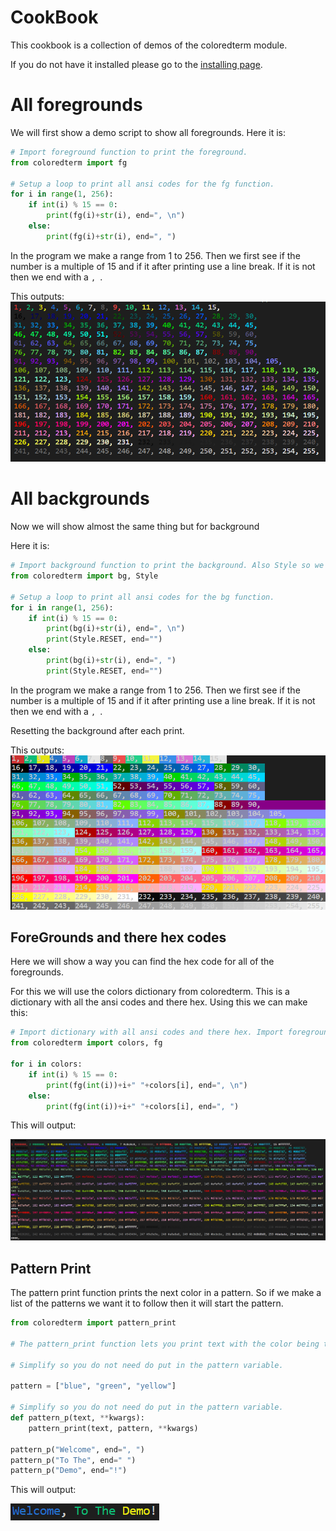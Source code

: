 # CookBook

This cookbook is a collection of demos of the coloredterm module.

If you do not have it installed please go to the [installing page](install.md).

# All foregrounds

We will first show a demo script to show all foregrounds.
Here it is:
```py
# Import foreground function to print the foreground.
from coloredterm import fg

# Setup a loop to print all ansi codes for the fg function.
for i in range(1, 256):
    if int(i) % 15 == 0:
        print(fg(i)+str(i), end=", \n")
    else:
        print(fg(i)+str(i), end=", ")

```

In the program we make a range from 1 to 256.
Then we first see if the number is a multiple of 15 and if it after printing use a line break. If it is not then we end with a ``, ``.

This outputs:
![](demo/All-ForeGrounds.PNG)

# All backgrounds

Now we will show almost the same thing but for background

Here it is:
```py
# Import background function to print the background. Also Style so we can clear the background after each print.
from coloredterm import bg, Style

# Setup a loop to print all ansi codes for the bg function.
for i in range(1, 256):
    if int(i) % 15 == 0:
        print(bg(i)+str(i), end=", \n")
        print(Style.RESET, end="")
    else:
        print(bg(i)+str(i), end=", ")
        print(Style.RESET, end="")


```

In the program we make a range from 1 to 256.
Then we first see if the number is a multiple of 15 and if it after printing use a line break. If it is not then we end with a ``, ``.

Resetting the background after each print.

This outputs:   
![](demo/All-BackGrounds.PNG)

## ForeGrounds and there hex codes
Here we will show a way you can find the hex code for all of the foregrounds.

For this we will use the colors dictionary from coloredterm.
This is a dictionary with all the ansi codes and there hex.
Using this we can make this:
```py
# Import dictionary with all ansi codes and there hex. Import foreground function to print the foreground.
from coloredterm import colors, fg

for i in colors:
    if int(i) % 15 == 0:
        print(fg(int(i))+i+" "+colors[i], end=", \n")
    else:
        print(fg(int(i))+i+" "+colors[i], end=", ")
```

This will output:

![](demo/ForeGrounds-HexCodes.PNG)

## Pattern Print

The pattern print function prints the next color in a pattern. So if we make a list of the patterns we want it to follow then it will start the pattern.


```py
from coloredterm import pattern_print

# The pattern_print function lets you print text with the color being the next one in the pattern.

# Simplify so you do not need do put in the pattern variable.

pattern = ["blue", "green", "yellow"]

# Simplify so you do not need do put in the pattern variable.
def pattern_p(text, **kwargs):
    pattern_print(text, pattern, **kwargs)

pattern_p("Welcome", end=", ")
pattern_p("To The", end=" ")
pattern_p("Demo", end="!")
```

This will output:

![](demo/Pattern-Print.PNG)